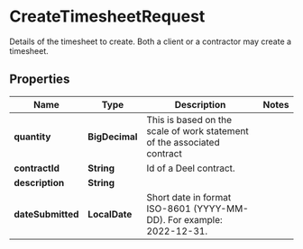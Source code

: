 

# CreateTimesheetRequest

Details of the timesheet to create. Both a client or a contractor may create a timesheet.

## Properties

| Name | Type | Description | Notes |
|------------ | ------------- | ------------- | -------------|
|**quantity** | **BigDecimal** | This is based on the scale of work statement of the associated contract |  |
|**contractId** | **String** | Id of a Deel contract. |  |
|**description** | **String** |  |  |
|**dateSubmitted** | **LocalDate** | Short date in format ISO-8601 (YYYY-MM-DD). For example: 2022-12-31. |  |



